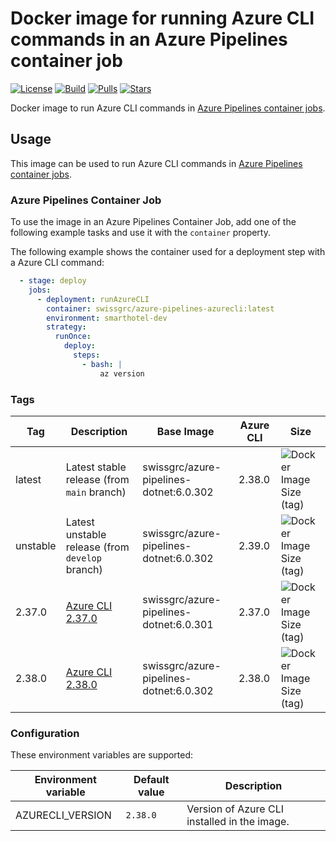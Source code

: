 # Docker image for running Azure CLI commands in an Azure Pipelines container job

<!-- markdownlint-disable MD013 -->
[![License](https://img.shields.io/badge/license-MIT-blue.svg?style=flat-square)](https://github.com/swissgrc/docker-azure-pipelines-azurecli/blob/main/LICENSE) [![Build](https://img.shields.io/github/workflow/status/swissgrc/docker-azure-pipelines-azurecli/Build/develop?style=flat-square)](https://github.com/swissgrc/docker-azure-pipelines-azurecli/actions/workflows/publish.yml) [![Pulls](https://img.shields.io/docker/pulls/swissgrc/azure-pipelines-azurecli.svg?style=flat-square)](https://hub.docker.com/r/swissgrc/azure-pipelines-azurecli) [![Stars](https://img.shields.io/docker/stars/swissgrc/azure-pipelines-azurecli.svg?style=flat-square)](https://hub.docker.com/r/swissgrc/azure-pipelines-azurecli)
<!-- markdownlint-restore -->

Docker image to run Azure CLI commands in [Azure Pipelines container jobs].

## Usage

This image can be used to run Azure CLI commands in [Azure Pipelines container jobs].

### Azure Pipelines Container Job

To use the image in an Azure Pipelines Container Job, add one of the following example tasks and use it with the `container` property.

The following example shows the container used for a deployment step with a Azure CLI command:

```yaml
  - stage: deploy
    jobs:
      - deployment: runAzureCLI
        container: swissgrc/azure-pipelines-azurecli:latest
        environment: smarthotel-dev
        strategy:
          runOnce:
            deploy:
              steps:
                - bash: |
                    az version
```

### Tags

| Tag      | Description                                                                                         | Base Image                              | Azure CLI | Size                                                                                                                              |
|----------|-----------------------------------------------------------------------------------------------------|-----------------------------------------|-----------|-----------------------------------------------------------------------------------------------------------------------------------|
| latest   | Latest stable release (from `main` branch)                                                          | swissgrc/azure-pipelines-dotnet:6.0.302 | 2.38.0    | ![Docker Image Size (tag)](https://img.shields.io/docker/image-size/swissgrc/azure-pipelines-azurecli/latest?style=flat-square)   |
| unstable | Latest unstable release (from `develop` branch)                                                     | swissgrc/azure-pipelines-dotnet:6.0.302 | 2.39.0    | ![Docker Image Size (tag)](https://img.shields.io/docker/image-size/swissgrc/azure-pipelines-azurecli/unstable?style=flat-square) |
| 2.37.0   | [Azure CLI 2.37.0](https://docs.microsoft.com/en-us/cli/azure/release-notes-azure-cli#may-24-2022)  | swissgrc/azure-pipelines-dotnet:6.0.301 | 2.37.0    | ![Docker Image Size (tag)](https://img.shields.io/docker/image-size/swissgrc/azure-pipelines-azurecli/2.37.0?style=flat-square)   |
| 2.38.0   | [Azure CLI 2.38.0](https://docs.microsoft.com/en-us/cli/azure/release-notes-azure-cli#july-05-2022) | swissgrc/azure-pipelines-dotnet:6.0.302 | 2.38.0    | ![Docker Image Size (tag)](https://img.shields.io/docker/image-size/swissgrc/azure-pipelines-azurecli/2.38.0?style=flat-square)   |

### Configuration

These environment variables are supported:

| Environment variable   | Default value        | Description                                                      |
|------------------------|----------------------|------------------------------------------------------------------|
| AZURECLI_VERSION       | `2.38.0`             | Version of Azure CLI installed in the image.                     |

[Azure Pipelines container jobs]: https://docs.microsoft.com/en-us/azure/devops/pipelines/process/container-phases
